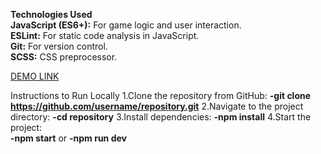 **Technologies Used**<br>
**JavaScript (ES6+):** For game logic and user interaction.<br>
**ESLint:** For static code analysis in JavaScript.<br>
**Git:** For version control.<br>
**SCSS:** CSS preprocessor.

[DEMO LINK](https://getchards.github.io/2048_game/)

Instructions to Run Locally
1.Clone the repository from GitHub: **-git clone https://github.com/username/repository.git**
2.Navigate to the project directory: **-cd repository**
3.Install dependencies: **-npm install**
4.Start the project:<br>
**-npm start** or **-npm run dev**
